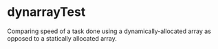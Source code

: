 # dynarrayTest
Comparing speed of a task done using a dynamically-allocated array as opposed to a statically allocated array.
